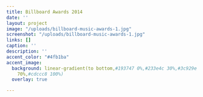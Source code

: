 ```yaml
---
title: Billboard Awards 2014
date: ''
layout: project
image: "/uploads/billboard-music-awards-1.jpg"
screenshot: "/uploads/billboard-music-awards-1.jpg"
links: []
caption: ''
description: ''
accent_color: "#4fb1ba"
accent_image:
  background: linear-gradient(to bottom,#193747 0%,#233e4c 30%,#3c929e 50%,#d5d5d4
    70%,#cdccc8 100%)
  overlay: true

---
```

